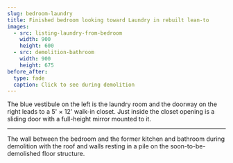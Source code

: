```yaml
---
slug: bedroom-laundry
title: Finished bedroom looking toward Laundry in rebuilt lean-to
images:
  - src: listing-laundry-from-bedroom
    width: 900
    height: 600
  - src: demolition-bathroom
    width: 900
    height: 675
before_after:
  type: fade
  caption: Click to see during demolition
---
```

The blue vestibule on the left is the laundry room and the doorway on the right leads to a 5' × 12' walk-in closet. Just inside the closet opening is a sliding door with a full-height mirror mounted to it.

<hr>

The wall between the bedroom and the former kitchen and bathroom during demolition with the roof and walls resting in a pile on the soon-to-be-demolished floor structure.